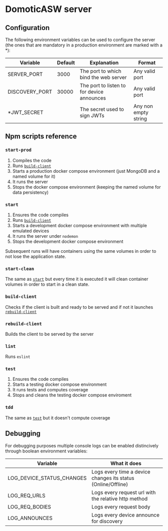 # DomoticASW server

## Configuration

The following environment variables can be used to configure the server (the ones that are mandatory in a production environment are marked with a \*):

| Variable       | Default | Explanation                                | Format               |
| -------------- | ------- | ------------------------------------------ | -------------------- |
| SERVER_PORT    | 3000    | The port to which bind the web server      | Any valid port       |
| DISCOVERY_PORT | 30000   | The port to listen to for device announces | Any valid port       |
| \*JWT_SECRET   |         | The secret used to sign JWTs               | Any non empty string |

## Npm scripts reference

### `start-prod`

1. Compiles the code
1. Runs [`build-client`](#build-client)
1. Starts a production docker compose environment (just MongoDB and a named volume for it)
1. It runs the server
1. Stops the docker compose environment (keeping the named volume for data persistency)

### `start`

1. Ensures the code compiles
1. Runs [`build-client`](#build-client)
1. Starts a development docker compose environment with multiple emulated devices
1. It runs the server under `nodemon`
1. Stops the development docker compose environment

Subsequent runs will have containers using the same volumes in order to not lose the application state.

### `start-clean`

The same as [`start`](#start) but every time it is executed it will clean container volumes in order to start in a clean state.

### `build-client`

Checks if the client is built and ready to be served and if not it launches [`rebuild-client`](#rebuild-client)

### `rebuild-client`

Builds the client to be served by the server

### `lint`

Runs `eslint`

### `test`

1. Ensures the code compiles
1. Starts a testing docker compose environment
1. It runs tests and computes coverage
1. Stops and cleans the testing docker compose enviroment

### `tdd`

The same as [`test`](#test) but it doesn't compute coverage

## Debugging

For debugging purposes multiple console logs can be enabled distincively through boolean environment variables:

| Variable                  | What it does                                                 |
| ------------------------- | ------------------------------------------------------------ |
| LOG_DEVICE_STATUS_CHANGES | Logs every time a device changes its status (Online/Offline) |
| LOG_REQ_URLS              | Logs every request url with the relative http method         |
| LOG_REQ_BODIES            | Logs every request body                                      |
| LOG_ANNOUNCES             | Logs every device announce for discovery                     |
